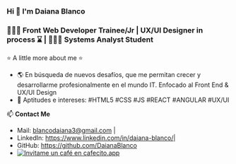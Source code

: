 ### Hi 👋  I'm Daiana Blanco 

### 👩🏻‍💻 Front Web Developer Trainee/Jr | UX/UI Designer in process ⌛️ | 👩🏻‍🎓 Systems Analyst Student 

⭐️ A little more about me ⭐️ 
- 🌎 En búsqueda de nuevos desafíos, que me permitan crecer y desarrollarme profesionalmente en el mundo IT. Enfocado al Front End & UX/UI Design
- 🚀 Aptitudes e intereses: #HTML5 #CSS #JS #REACT #ANGULAR #UX/UI

📫 **Contact Me**
- Mail: blancodaiana3@gmail.com |
- LinkedIn: <https://www.linkedin.com/in/daiana-blanco/>|
- GitHub: <https://github.com/DaianaBlanco> 
- <a href='https://cafecito.app/daianablanco' rel='noopener' target='_blank'><img srcset='https://cdn.cafecito.app/imgs/buttons/button_2.png 1x, https://cdn.cafecito.app/imgs/buttons/button_2_2x.png 2x, https://cdn.cafecito.app/imgs/buttons/button_2_3.75x.png 3.75x' src='https://cdn.cafecito.app/imgs/buttons/button_2.png' alt='Invitame un café en cafecito.app' /></a>



